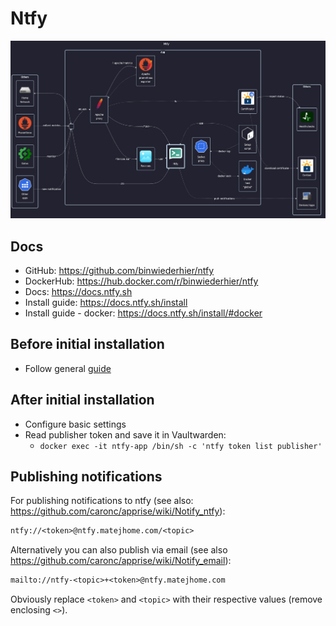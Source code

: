 # Ntfy

![diagram](../../docs/diagrams/out/apps/ntfy.png)

## Docs

- GitHub: <https://github.com/binwiederhier/ntfy>
- DockerHub: <https://hub.docker.com/r/binwiederhier/ntfy>
- Docs: <https://docs.ntfy.sh>
- Install guide: <https://docs.ntfy.sh/install>
- Install guide - docker: <https://docs.ntfy.sh/install/#docker>

## Before initial installation

- Follow general [guide](../../docs/Checklist%20for%20new%20docker-apps.md)

## After initial installation

- Configure basic settings
- Read publisher token and save it in Vaultwarden:
    - `docker exec -it ntfy-app /bin/sh -c 'ntfy token list publisher'`

## Publishing notifications

For publishing notifications to ntfy (see also: <https://github.com/caronc/apprise/wiki/Notify_ntfy>):

```txt
ntfy://<token>@ntfy.matejhome.com/<topic>
```

Alternatively you can also publish via email (see also <https://github.com/caronc/apprise/wiki/Notify_email>):

```txt
mailto://ntfy-<topic>+<token>@ntfy.matejhome.com
```

Obviously replace `<token>` and `<topic>` with their respective values (remove enclosing `<>`).
